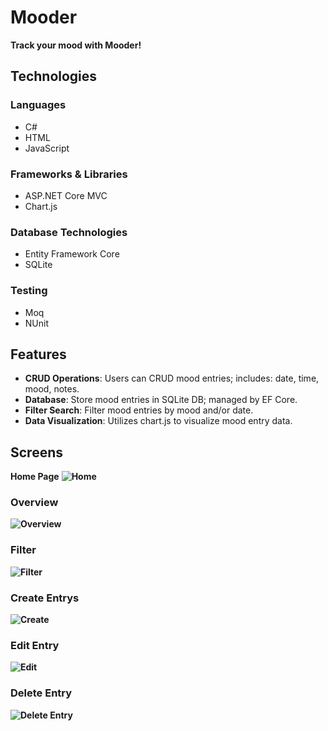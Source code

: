 # Mooder
**Track your mood with Mooder!** 

## Technologies
### Languages
- C#
- HTML
- JavaScript

### Frameworks & Libraries
- ASP.NET Core MVC
- Chart.js

### Database Technologies
- Entity Framework Core
- SQLite

### Testing
- Moq
- NUnit

## Features
- **CRUD Operations**: Users can CRUD mood entries; includes: date, time, mood, notes.
- **Database**: Store mood entries in SQLite DB; managed by EF Core.
- **Filter Search**: Filter mood entries by mood and/or date.
- **Data Visualization**: Utilizes chart.js to visualize mood entry data.

## Screens
**Home Page**
**![Home](https://github.com/a-yum/Mooder/assets/171165818/024f765c-3126-4e55-8672-fb4c2f0ded0d)**

### Overview

**![Overview](https://github.com/a-yum/Mooder/assets/171165818/e654e564-4e42-48bb-bce1-ea72af836bc1)**

### Filter
**![Filter](https://github.com/a-yum/Mooder/assets/171165818/3f71d503-efcd-45d1-b46b-b288d944f5e8)**


### Create Entrys
**![Create](https://github.com/a-yum/Mooder/assets/171165818/eb361b6c-81d8-4532-a31d-2c40860736cc)**

### Edit Entry
**![Edit](https://github.com/a-yum/Mooder/assets/171165818/a93a0db6-539b-472f-a4cd-d4207ecd4678)**

### Delete Entry
**![Delete Entry](https://github.com/a-yum/Mooder/assets/171165818/0c63bfa3-b64e-4deb-8d40-c2faf415d490)**



